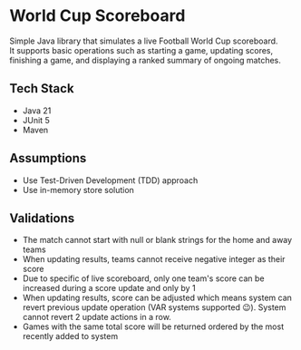 # World Cup Scoreboard
Simple Java library that simulates a live Football World Cup scoreboard.  
It supports basic operations such as starting a game, updating scores, finishing a game, and displaying a ranked summary of ongoing matches.


## Tech Stack

- Java 21
- JUnit 5
- Maven

## Assumptions

- Use Test-Driven Development (TDD) approach
- Use in-memory store solution

## Validations

- The match cannot start with null or blank strings for the home and away teams
- When updating results, teams cannot receive negative integer as their score
- Due to specific of live scoreboard, only one team's score can be increased during a score update and only by 1
- When updating results, score can be adjusted which means system can revert previous update operation (VAR systems supported 😉).
System cannot revert 2 update actions in a row. 
- Games with the same total score will be returned ordered by the most recently added to system